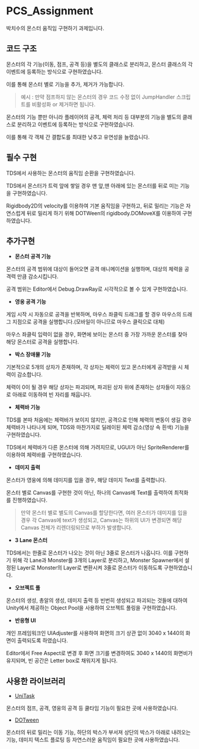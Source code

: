# PCS_Assignment
박치수의 몬스터 움직임 구현하기 과제입니다.

코드 구조
---
몬스터의 각 기능(이동, 점프, 공격 등)을 별도의 클래스로 분리하고, 몬스터 클래스의 각 이벤트에 등록하는 방식으로 구현하였습니다.

이를 통해 몬스터 별로 기능을 추가, 제거가 가능합니다.

> 예시 : 만약 점프하지 않는 몬스터의 경우 코드 수정 없이 JumpHandler 스크립트를 비활성화 or 제거하면 됩니다.

몬스터의 기능 뿐만 아니라 플레이어의 공격, 체력 처리 등 대부분의 기능을 별도의 클래스로 분리하고 이벤트에 등록하는 방식으로 구현하였습니다.

이를 통해 각 객체 간 결합도를 최대한 낮추고 유연성을 늘렸습니다.

필수 구현
---
TDS에서 사용하는 몬스터의 움직임 순환을 구현하였습니다.

TDS에서 몬스터가 트럭 앞에 쌓일 경우 맨 앞,맨 아래에 있는 몬스터를 뒤로 미는 기능을 구현하였습니다.

Rigidbody2D의 velocity를 이용하여 기본 움직임을 구현하고, 뒤로 밀리는 기능은 자연스럽게 뒤로 밀리게 하기 위해 DOTWeen의 rigidbody.DOMoveX를 이용하여 구현하였습니다.

추가구현
---
+ **몬스터 공격 기능**
  
몬스터의 공격 범위에 대상이 들어오면 공격 애니메이션을 실행하며, 대상의 체력을 공격력 만큼 감소시킵니다.

공격 범위는 Editor에서 Debug.DrawRay로 시각적으로 볼 수 있게 구현하였습니다.

+ **영웅 공격 기능**
  
게임 시작 시 자동으로 공격을 반복하며, 마우스 좌클릭 드래그를 할 경우 마우스의 드래그 지점으로 공격을 실행합니다.(모바일이 아니므로 마우스 클릭으로 대체)

마우스 좌클릭 입력이 없을 경우, 화면에 보이는 몬스터 중 가장 가까운 몬스터를 찾아 해당 몬스터로 공격을 실행합니다.

+ **박스 장애물 기능**
  
기본적으로 5개의 상자가 존재하며, 각 상자는 체력이 있고 몬스터에게 공격받을 시 체력이 감소합니다.

체력이 0이 될 경우 해당 상자는 파괴되며, 파괴된 상자 위에 존재하는 상자들이 자동으로 아래로 이동하여 빈 자리를 채웁니다.

+ **체력바 기능**
  
TDS를 본따 처음에는 체력바가 보이지 않지만, 공격으로 인해 체력의 변동이 생길 경우 체력바가 나타나게 되며, TDS와 마찬가지로 딜레이된 체력 감소(영상 속 흰색) 기능을 구현하였습니다.

TDS에서 체력바가 다른 몬스터에 의해 가려지므로, UGUI가 아닌 SpriteRenderer를 이용하여 체력바를 구현하였습니다.

+ **데미지 출력**

몬스터가 영웅에 의해 데미지를 입을 경우, 해당 데미지 Text를 출력합니다.

몬스터 별로 Canvas를 구현한 것이 아닌, 하나의 Canvas에 Text를 출력하여 최적화를 진행하였습니다.

> 만약 몬스터 별로 별도의 Canvas를 할당한다면, 여러 몬스터가 데미지를 입을 경우 각 Canvas에 text가 생성되고, Canvas는 하위의 UI가 변경되면 해당 Canvas 전체가 리렌더링되므로 부하가 발생합니다.

+ **3 Lane 몬스터**
  
TDS에서는 한줄로 몬스터가 나오는 것이 아닌 3줄로 몬스터가 나옵니다. 이를 구현하기 위해 각 Lane과 Monster를 3개의 Layer로 분리하고,
Monster Spawner에서 설정된 Layer로 Monster의 Layer로 변환시켜 3줄로 몬스터가 이동하도록 구현하였습니다.

+ **오브젝트 풀**

몬스터의 생성, 총알의 생성, 데미지 출력 등 빈번히 생성되고 파괴되는 것들에 대하여 Unity에서 제공하는 Object Pool을 사용하여 오브젝트 풀링을 구현하였습니다.

+ **반응형 UI**
  
개인 프레임워크인 UIAdjuster를 사용하여 화면의 크기 상관 없이 3040 x 1440의 화면이 출력되도록 하였습니다.

Editor에서 Free Aspect로 변경 후 화면 크기를 변경하여도 3040 x 1440의 화면비가 유지되며, 빈 공간은 Letter box로 채워지게 됩니다.


사용한 라이브러리
---

+ [UniTask](https://github.com/Cysharp/UniTask)

몬스터의 점프, 공격, 영웅의 공격 등 쿨타임 기능이 필요한 곳에 사용하였습니다.

+ [DOTween](https://dotween.demigiant.com/)

몬스터의 뒤로 밀리는 이동 기능, 하단의 박스가 부서져 상단의 박스가 아래로 내려오는 기능, 데미지 텍스트 플로팅 등 자연스러운 움직임이 필요한 곳에 사용하였습니다.
